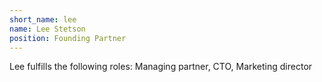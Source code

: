 ```yaml
---
short_name: lee
name: Lee Stetson
position: Founding Partner
---
```

Lee fulfills the following roles: Managing partner, CTO, Marketing director